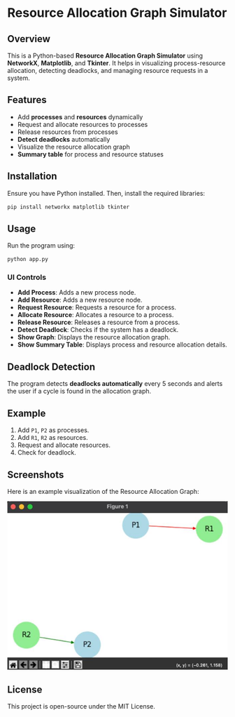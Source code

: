 # Resource Allocation Graph Simulator

## Overview
This is a Python-based **Resource Allocation Graph Simulator** using **NetworkX**, **Matplotlib**, and **Tkinter**. It helps in visualizing process-resource allocation, detecting deadlocks, and managing resource requests in a system.

## Features
- Add **processes** and **resources** dynamically
- Request and allocate resources to processes
- Release resources from processes
- **Detect deadlocks** automatically
- Visualize the resource allocation graph
- **Summary table** for process and resource statuses

## Installation
Ensure you have Python installed. Then, install the required libraries:

```sh
pip install networkx matplotlib tkinter
```

## Usage
Run the program using:

```sh
python app.py
```

### UI Controls
- **Add Process**: Adds a new process node.
- **Add Resource**: Adds a new resource node.
- **Request Resource**: Requests a resource for a process.
- **Allocate Resource**: Allocates a resource to a process.
- **Release Resource**: Releases a resource from a process.
- **Detect Deadlock**: Checks if the system has a deadlock.
- **Show Graph**: Displays the resource allocation graph.
- **Show Summary Table**: Displays process and resource allocation details.

## Deadlock Detection
The program detects **deadlocks automatically** every 5 seconds and alerts the user if a cycle is found in the allocation graph.

## Example
1. Add `P1`, `P2` as processes.
2. Add `R1`, `R2` as resources.
3. Request and allocate resources.
4. Check for deadlock.

## Screenshots
Here is an example visualization of the Resource Allocation Graph:

![Resource Allocation Graph](graph_visualization.png)

## License
This project is open-source under the MIT License.
